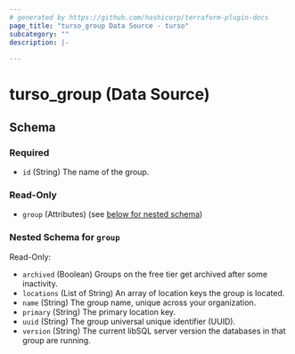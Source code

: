 ```yaml
---
# generated by https://github.com/hashicorp/terraform-plugin-docs
page_title: "turso_group Data Source - turso"
subcategory: ""
description: |-
  
---
```


# turso_group (Data Source)





<!-- schema generated by tfplugindocs -->
## Schema

### Required

- `id` (String) The name of the group.

### Read-Only

- `group` (Attributes) (see [below for nested schema](#nestedatt--group))

<a id="nestedatt--group"></a>
### Nested Schema for `group`

Read-Only:

- `archived` (Boolean) Groups on the free tier get archived after some inactivity.
- `locations` (List of String) An array of location keys the group is located.
- `name` (String) The group name, unique across your organization.
- `primary` (String) The primary location key.
- `uuid` (String) The group universal unique identifier (UUID).
- `version` (String) The current libSQL server version the databases in that group are running.
